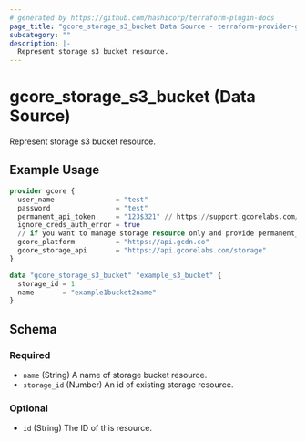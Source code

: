 ```yaml
---
# generated by https://github.com/hashicorp/terraform-plugin-docs
page_title: "gcore_storage_s3_bucket Data Source - terraform-provider-gcorelabs"
subcategory: ""
description: |-
  Represent storage s3 bucket resource.
---
```


# gcore_storage_s3_bucket (Data Source)

Represent storage s3 bucket resource.

## Example Usage

```terraform
provider gcore {
  user_name               = "test"
  password                = "test"
  permanent_api_token     = "123$321" // https://support.gcorelabs.com/hc/en-us/articles/360018625617-API-tokens
  ignore_creds_auth_error = true
  // if you want to manage storage resource only and provide permanent_api_token without user_name & password
  gcore_platform          = "https://api.gcdn.co"
  gcore_storage_api       = "https://api.gcorelabs.com/storage"
}

data "gcore_storage_s3_bucket" "example_s3_bucket" {
  storage_id = 1
  name       = "example1bucket2name"
}
```

<!-- schema generated by tfplugindocs -->
## Schema

### Required

- `name` (String) A name of storage bucket resource.
- `storage_id` (Number) An id of existing storage resource.

### Optional

- `id` (String) The ID of this resource.


